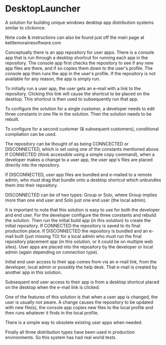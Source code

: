 
# DesktopLauncher
A solution for building unique windows desktop app distribution systems similar to clickonce.

Note code & instructions can also be found just off the main page at kettlemorainesoftware.com

Conceptually there is an app repository for user apps. There is a console app that is run through a desktop shortcut for running each app in the repository. The console app first checks the repository to see if any new app files are there, and if so copies them down to the user's profile. The console app then runs the app in the user's profile. If the repository is not available for any reason, the app is simply run.

To initially run a user app, the user gets an e-mail with a link to the repository. Clicking this link will cause the shortcut to be placed on the desktop. This shortcut is then used to subsequently run that app.

To configure the solution for a single customer, a developer needs to edit three constants in one file in the solution. Then the solution needs to be rebuilt.

To configure for a second customer (& subsequent customers), conditional compliation can be used.

The repository can be thought of as being CONNCECTED or DISCONNECTED, which is set using one of the constants mentioned above. If CONNECTED (think accessible using a simple copy command), when a developer makes a change to a user app, the user app's files are placed directly into the repository.

If DISCONNECTED, user app files are bundled and e-mailed to a remote admin, who must drag that bundle onto a desktop shortcut which unbundles them into their repository.

DISCONNECTED can be of two types: Group or Solo, where Group implies more than one end user and Solo just one end user (the local admin).

It is important to note that this solution is easy to use for both the developer and end user. For the developer configure the three constants and rebuild the solution. Then run the initial build app (in this solution) to create the initial repository. If CONNECTED the repository is saved to its final production place. If DISCONNECTED the repository is bundled and an e-mail built (just missing TO) for a local admin who must run the final repository placement app (in this solution, or it could be on multiple web sites). User apps are placed into the repository by the developer or local admin (again depending on connection type).

Initial end user access to their app comes from via an e-mail link, from the developer, local admin or possibly the help desk. That e-mail is created by another app in this solution.

Subsequent end user access to their app is from a desktop shortcut placed on the desktop when the e-mail link is clicked.

One of the features of this solution is that when a user app is changed, the user is usually not aware. A change causes the repository to be updated with new file(s), the console app copies new files to the local profile and then runs whatever it finds in the local profile.

There is a simple way to obsolete existing user apps when needed.

Finally all three distribution types have been used in production environments. So this system has had real world tests.
